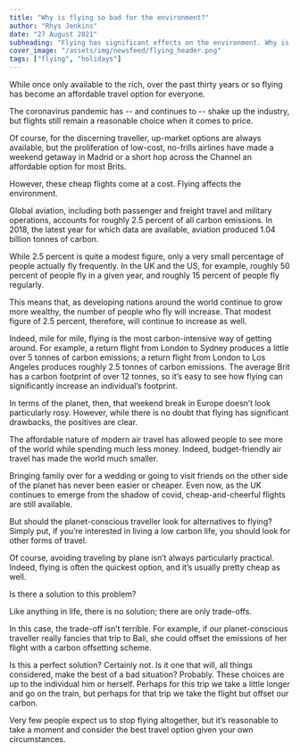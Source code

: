 ```yaml
---
title: "Why is flying so bad for the environment?"
author: "Rhys Jenkins"
date: "27 August 2021"
subheading: "Flying has significant effects on the environment. Why is this the case and what can we do about it?"
cover_image: "/assets/img/newsfeed/flying_header.png"   
tags: ["flying", "holidays"]
---
```


While once only available to the rich, over the past thirty years or so flying has become an affordable travel option for everyone.

The coronavirus pandemic has -- and continues to -- shake up the industry, but flights still remain a reasonable choice when it comes to price. 

Of course, for the discerning traveller, up-market options are always available, but the proliferation of low-cost, no-frills airlines have made a weekend getaway in Madrid or a short hop across the Channel an affordable option for most Brits. 

However, these cheap flights come at a cost. Flying affects the environment. 

Global aviation, including both passenger and freight travel and military operations, accounts for roughly 2.5 percent of all carbon emissions. In 2018, the latest year for which data are available, aviation produced 1.04 billion tonnes of carbon.

While 2.5 percent is quite a modest figure, only a very small percentage of people actually fly frequently. In the UK and the US, for example, roughly 50 percent of people fly in a given year, and roughly 15 percent of people fly regularly. 

This means that, as developing nations around the world continue to grow more wealthy, the number of people who fly will increase. That modest figure of 2.5 percent, therefore, will continue to increase as well. 

Indeed, mile for mile, flying is the most carbon-intensive way of getting around. For example, a return flight from London to Sydney produces a little over 5 tonnes of carbon emissions; a return flight from London to Los Angeles produces roughly 2.5 tonnes of carbon emissions. The average Brit has a carbon footprint of over 12 tonnes, so it’s easy to see how flying can significantly increase an individual’s footprint. 

In terms of the planet, then, that weekend break in Europe doesn’t look particularly rosy. However, while there is no doubt that flying has significant drawbacks, the positives are clear.

The affordable nature of modern air travel has allowed people to see more of the world while spending much less money. Indeed, budget-friendly air travel has made the world much smaller.

Bringing family over for a wedding or going to visit friends on the other side of the planet has never been easier or cheaper. Even now, as the UK continues to emerge from the shadow of covid, cheap-and-cheerful flights are still available. 

But should the planet-conscious traveller look for alternatives to flying? Simply put, if you’re interested in living a low carbon life, you should look for other forms of travel. 

Of course, avoiding traveling by plane isn’t always particularly practical. Indeed, flying is often the quickest option, and it’s usually pretty cheap as well.

Is there a solution to this problem?

Like anything in life, there is no solution; there are only trade-offs. 

In this case, the trade-off isn’t terrible. For example, if our planet-conscious traveller really fancies that trip to Bali, she could offset the emissions of her flight with a carbon offsetting scheme. 

Is this a perfect solution? Certainly not. Is it one that will, all things considered, make the best of a bad situation? Probably. 
These choices are up to the individual him or herself. Perhaps for this trip we take a little longer and go on the train, but perhaps for that trip we take the flight but offset our carbon.

Very few people expect us to stop flying altogether, but it’s reasonable to take a moment and consider the best travel option given your own circumstances.